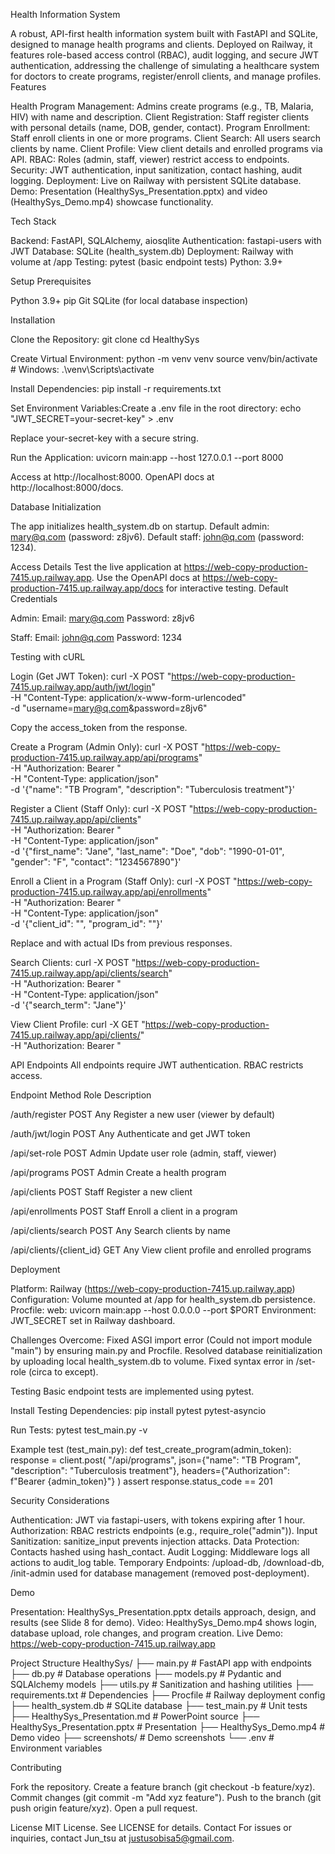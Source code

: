 Health Information System

A robust, API-first health information system built with FastAPI and SQLite, designed to manage health programs and clients. Deployed on Railway, it features role-based access control (RBAC), audit logging, and secure JWT authentication, addressing the challenge of simulating a healthcare system for doctors to create programs, register/enroll clients, and manage profiles.
Features

Health Program Management: Admins create programs (e.g., TB, Malaria, HIV) with name and description.
Client Registration: Staff register clients with personal details (name, DOB, gender, contact).
Program Enrollment: Staff enroll clients in one or more programs.
Client Search: All users search clients by name.
Client Profile: View client details and enrolled programs via API.
RBAC: Roles (admin, staff, viewer) restrict access to endpoints.
Security: JWT authentication, input sanitization, contact hashing, audit logging.
Deployment: Live on Railway with persistent SQLite database.
Demo: Presentation (HealthySys_Presentation.pptx) and video (HealthySys_Demo.mp4) showcase functionality.

Tech Stack

Backend: FastAPI, SQLAlchemy, aiosqlite
Authentication: fastapi-users with JWT
Database: SQLite (health_system.db)
Deployment: Railway with volume at /app
Testing: pytest (basic endpoint tests)
Python: 3.9+

Setup
Prerequisites

Python 3.9+
pip
Git
SQLite (for local database inspection)

Installation

Clone the Repository:
git clone <your-repo-url>
cd HealthySys


Create Virtual Environment:
python -m venv venv
source venv/bin/activate  # Windows: .\venv\Scripts\activate


Install Dependencies:
pip install -r requirements.txt


Set Environment Variables:Create a .env file in the root directory:
echo "JWT_SECRET=your-secret-key" > .env

Replace your-secret-key with a secure string.

Run the Application:
uvicorn main:app --host 127.0.0.1 --port 8000

Access at http://localhost:8000. OpenAPI docs at http://localhost:8000/docs.


Database Initialization

The app initializes health_system.db on startup.
Default admin: mary@q.com (password: z8jv6).
Default staff: john@q.com (password: 1234).

Access Details
Test the live application at https://web-copy-production-7415.up.railway.app. Use the OpenAPI docs at https://web-copy-production-7415.up.railway.app/docs for interactive testing.
Default Credentials

Admin:
Email: mary@q.com
Password: z8jv6


Staff:
Email: john@q.com
Password: 1234



Testing with cURL

Login (Get JWT Token):
curl -X POST "https://web-copy-production-7415.up.railway.app/auth/jwt/login" \
-H "Content-Type: application/x-www-form-urlencoded" \
-d "username=mary@q.com&password=z8jv6"

Copy the access_token from the response.

Create a Program (Admin Only):
curl -X POST "https://web-copy-production-7415.up.railway.app/api/programs" \
-H "Authorization: Bearer <admin-token>" \
-H "Content-Type: application/json" \
-d '{"name": "TB Program", "description": "Tuberculosis treatment"}'


Register a Client (Staff Only):
curl -X POST "https://web-copy-production-7415.up.railway.app/api/clients" \
-H "Authorization: Bearer <staff-token>" \
-H "Content-Type: application/json" \
-d '{"first_name": "Jane", "last_name": "Doe", "dob": "1990-01-01", "gender": "F", "contact": "1234567890"}'


Enroll a Client in a Program (Staff Only):
curl -X POST "https://web-copy-production-7415.up.railway.app/api/enrollments" \
-H "Authorization: Bearer <staff-token>" \
-H "Content-Type: application/json" \
-d '{"client_id": "<client-uuid>", "program_id": "<program-uuid>"}'

Replace <client-uuid> and <program-uuid> with actual IDs from previous responses.

Search Clients:
curl -X POST "https://web-copy-production-7415.up.railway.app/api/clients/search" \
-H "Authorization: Bearer <token>" \
-H "Content-Type: application/json" \
-d '{"search_term": "Jane"}'


View Client Profile:
curl -X GET "https://web-copy-production-7415.up.railway.app/api/clients/<client-uuid>" \
-H "Authorization: Bearer <token>"



API Endpoints
All endpoints require JWT authentication. RBAC restricts access.



Endpoint
Method
Role
Description



/auth/register
POST
Any
Register a new user (viewer by default)


/auth/jwt/login
POST
Any
Authenticate and get JWT token


/api/set-role
POST
Admin
Update user role (admin, staff, viewer)


/api/programs
POST
Admin
Create a health program


/api/clients
POST
Staff
Register a new client


/api/enrollments
POST
Staff
Enroll a client in a program


/api/clients/search
POST
Any
Search clients by name


/api/clients/{client_id}
GET
Any
View client profile and enrolled programs


Deployment

Platform: Railway (https://web-copy-production-7415.up.railway.app)
Configuration:
Volume mounted at /app for health_system.db persistence.
Procfile: web: uvicorn main:app --host 0.0.0.0 --port $PORT
Environment: JWT_SECRET set in Railway dashboard.


Challenges Overcome:
Fixed ASGI import error (Could not import module "main") by ensuring main.py and Procfile.
Resolved database reinitialization by uploading local health_system.db to volume.
Fixed syntax error in /set-role (circa to except).



Testing
Basic endpoint tests are implemented using pytest.

Install Testing Dependencies:
pip install pytest pytest-asyncio


Run Tests:
pytest test_main.py -v



Example test (test_main.py):
def test_create_program(admin_token):
    response = client.post(
        "/api/programs",
        json={"name": "TB Program", "description": "Tuberculosis treatment"},
        headers={"Authorization": f"Bearer {admin_token}"}
    )
    assert response.status_code == 201

Security Considerations

Authentication: JWT via fastapi-users, with tokens expiring after 1 hour.
Authorization: RBAC restricts endpoints (e.g., require_role("admin")).
Input Sanitization: sanitize_input prevents injection attacks.
Data Protection: Contacts hashed using hash_contact.
Audit Logging: Middleware logs all actions to audit_log table.
Temporary Endpoints: /upload-db, /download-db, /init-admin used for database management (removed post-deployment).

Demo

Presentation: HealthySys_Presentation.pptx details approach, design, and results (see Slide 8 for demo).
Video: HealthySys_Demo.mp4 shows login, database upload, role changes, and program creation.
Live Demo: https://web-copy-production-7415.up.railway.app

Project Structure
HealthySys/
├── main.py             # FastAPI app with endpoints
├── db.py              # Database operations
├── models.py          # Pydantic and SQLAlchemy models
├── utils.py           # Sanitization and hashing utilities
├── requirements.txt   # Dependencies
├── Procfile           # Railway deployment config
├── health_system.db   # SQLite database
├── test_main.py       # Unit tests
├── HealthySys_Presentation.md  # PowerPoint source
├── HealthySys_Presentation.pptx  # Presentation
├── HealthySys_Demo.mp4  # Demo video
├── screenshots/       # Demo screenshots
└── .env               # Environment variables

Contributing

Fork the repository.
Create a feature branch (git checkout -b feature/xyz).
Commit changes (git commit -m "Add xyz feature").
Push to the branch (git push origin feature/xyz).
Open a pull request.

License
MIT License. See LICENSE for details.
Contact
For issues or inquiries, contact Jun_tsu at justusobisa5@gmail.com.
